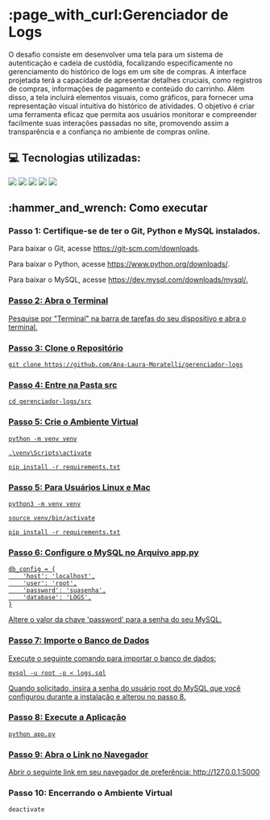 <h1>:page_with_curl:Gerenciador de Logs</h1>
O desafio consiste em desenvolver uma tela para um sistema de autenticação e cadeia de custódia, focalizando especificamente no gerenciamento do histórico de logs em um site de compras. A interface projetada terá a capacidade de apresentar detalhes cruciais, como registros de compras, informações de pagamento e conteúdo do carrinho. Além disso, a tela incluirá elementos visuais, como gráficos, para fornecer uma representação visual intuitiva do histórico de atividades. O objetivo é criar uma ferramenta eficaz que permita aos usuários monitorar e compreender facilmente suas interações passadas no site, promovendo assim a transparência e a confiança no ambiente de compras online.


<h2>💻 Tecnologias utilizadas: </h2>

<div>
    <img src="https://img.shields.io/badge/HTML5-239120?style=for-the-badge&logo=html5&logoColor=white&color=1c3144" />
    <img src="https://img.shields.io/badge/CSS3-239120?&style=for-the-badge&logo=css3&logoColor=white&color=1c3144" />
    <img src="https://img.shields.io/badge/Flask-000000?style=for-the-badge&logo=flask&logoColor=white&color=1c3144" />
    <img src="https://img.shields.io/badge/Python-3776AB?style=for-the-badge&logo=python&logoColor=white&color=1c3144" />
    <img src="https://img.shields.io/badge/Mysql-000000?style=for-the-badge&logo=mysql&logoColor=white&color=1c3144"/>

    
</div>
<h2>:hammer_and_wrench: Como executar</h2>

  <h3>Passo 1: Certifique-se de ter o Git, Python e MySQL instalados.</h3>
    <p>Para baixar o Git, acesse <a href="https://git-scm.com/downloads">https://git-scm.com/downloads</a>.</p>
    <p>Para baixar o Python, acesse <a href="https://www.python.org/downloads/">https://www.python.org/downloads/</a>.</p>
    <p>Para baixar o MySQL, acesse <a href="https://dev.mysql.com/downloads/mysql/"</a>https://dev.mysql.com/downloads/mysql/.</p>
  <h3>Passo 2: Abra o Terminal</h3>
  <p>Pesquise por "Terminal" na barra de tarefas do seu dispositivo e abra o terminal.</p>

  <h3>Passo 3: Clone o Repositório</h3>
  <pre><code>git clone https://github.com/Ana-Laura-Moratelli/gerenciador-logs</code></pre>

  <h3>Passo 4: Entre na Pasta src</h3>
  <pre><code>cd gerenciador-logs/src</code></pre>

  <h3>Passo 5: Crie o Ambiente Virtual</h3>
  <pre><code>python -m venv venv</code></pre>
  <pre><code>.\venv\Scripts\activate</code></pre>
  <pre><code>pip install -r requirements.txt</code></pre>

  <h3>Passo 5: Para Usuários Linux e Mac</h3>
  <pre><code>python3 -m venv venv</code></pre>
  <pre><code>source venv/bin/activate</code></pre>
  <pre><code>pip install -r requirements.txt</code></pre>

  <h3>Passo 6: Configure o MySQL no Arquivo app.py</h3>
<pre><code>db_config = {
    'host': 'localhost',
    'user': 'root',
    'password': 'suasenha',
    'database': 'LOGS',
}
</code></pre>
<p>Altere o valor da chave 'password' para a senha do seu MySQL.

<h3>Passo 7: Importe o Banco de Dados</h3>
<p>Execute o seguinte comando para importar o banco de dados:</p>
<pre><code>mysql -u root -p < logs.sql</code></pre>
<p>Quando solicitado, insira a senha do usuário root do MySQL que você configurou durante a instalação e alterou no passo 8.</p>

  <h3>Passo 8: Execute a Aplicação</h3>
  <pre><code>python app.py</code></pre>

  <h3>Passo 9: Abra o Link no Navegador</h3>
  <p>Abrir o seguinte link em seu navegador de preferência: <a href="http://127.0.0.1:5000">http://127.0.0.1:5000</a></p>

  <h3>Passo 10: Encerrando o Ambiente Virtual</h3>
  <pre><code>deactivate</code></pre>
